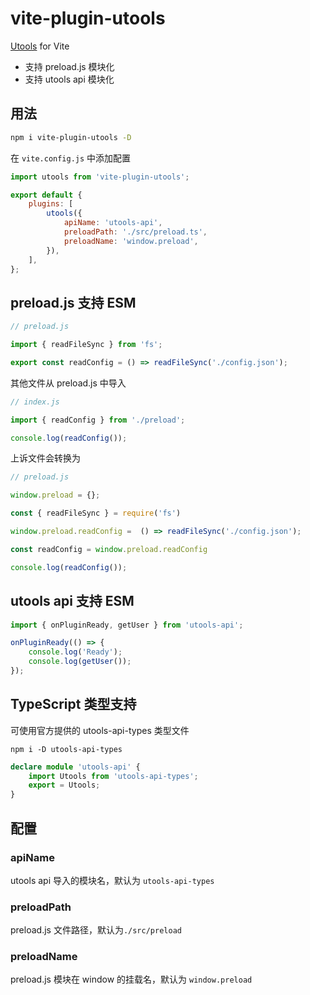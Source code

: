 # vite-plugin-utools
<a href="http://www.u.tools/">Utools</a> for Vite

- 支持 preload.js 模块化 
- 支持 utools api 模块化

## 用法

```bash
npm i vite-plugin-utools -D
```

在 `vite.config.js` 中添加配置

```js
import utools from 'vite-plugin-utools';

export default {
	plugins: [
		utools({
			apiName: 'utools-api',
			preloadPath: './src/preload.ts',
			preloadName: 'window.preload',
		}),
	],
};
```
 
## preload.js 支持 ESM

```js
// preload.js

import { readFileSync } from 'fs';

export const readConfig = () => readFileSync('./config.json');
```

其他文件从 preload.js 中导入
```js
// index.js

import { readConfig } from './preload';

console.log(readConfig());
```

上诉文件会转换为
```js
// preload.js

window.preload = {};

const { readFileSync } = require('fs')

window.preload.readConfig =  () => readFileSync('./config.json');
```

```js
const readConfig = window.preload.readConfig

console.log(readConfig());
```

## utools api 支持 ESM
```js
import { onPluginReady, getUser } from 'utools-api';

onPluginReady(() => {
	console.log('Ready');
	console.log(getUser());
});
```

## TypeScript 类型支持
可使用官方提供的 utools-api-types 类型文件
```
npm i -D utools-api-types
```
```ts
declare module 'utools-api' {
	import Utools from 'utools-api-types';
	export = Utools;
}
```
## 配置
### apiName
utools api 导入的模块名，默认为 `utools-api-types`

### preloadPath
preload.js 文件路径，默认为`./src/preload`

### preloadName
preload.js 模块在 window 的挂载名，默认为 `window.preload`